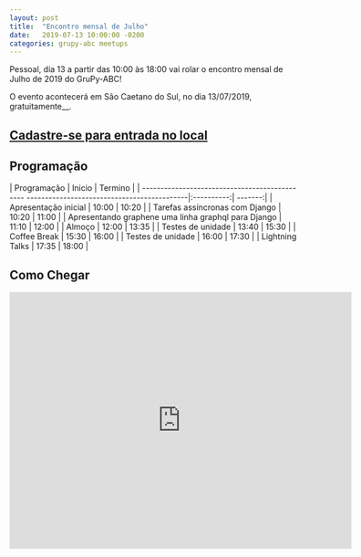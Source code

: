```yaml
---
layout: post
title:  "Encontro mensal de Julho"
date:   2019-07-13 10:00:00 -0200
categories: grupy-abc meetups
---
```


Pessoal, dia 13 a partir das 10:00 às 18:00 vai rolar o encontro mensal de Julho de 2019 do GruPy-ABC!


O evento acontecerá em São Caetano do Sul, no dia 13/07/2019, gratuitamente__.

##  [Cadastre-se para entrada no local][form-cadastro]

<!-- ## [Envie sua palestra][speakerfight] -->

## Programação

| Programação                                                                                | Inicio     | Termino |
| ---------------------------------------------- --------------------------------------------|:----------:| -------:|
| Apresentação inicial                                                                       | 10:00      |   10:20 |
| Tarefas assíncronas com Django                                                             | 10:20      |   11:00 |
| Apresentando graphene uma linha graphql para Django                                        | 11:10      |   12:00 |
| Almoço                                                                                     | 12:00      |   13:35 |
| Testes de unidade                                                                          | 13:40      |   15:30 |
| Coffee Break                                                                               | 15:30      |   16:00 |
| Testes de unidade                                                                          | 16:00      |   17:30 |
| Lightning Talks                                                                            | 17:35      |   18:00 |


## Como Chegar
<iframe src="https://www.google.com/maps/embed?pb=!1m18!1m12!1m3!1d3655.7008897835967!2d-46.56852777718348!3d-23.61505786085671!2m3!1f0!2f0!3f0!3m2!1i1024!2i768!4f13.1!3m3!1m2!1s0x94ce5ceeba92b3df%3A0x62a19de83d5c1b39!2sR.+Niter%C3%B3i%2C+400+-+Centro%2C+S%C3%A3o+Caetano+do+Sul+-+SP%2C+09510-200!5e0!3m2!1spt-BR!2sbr!4v1561832320835!5m2!1spt-BR!2sbr" width="600" height="450" frameborder="0" style="border:0" allowfullscreen></iframe>


[form-cadastro]: https://renanmoura1.typeform.com/to/a1cheG
[speakerfight]: https://speakerfight.com/events/grupy-abc-encontro-mensal-julho-2019/
